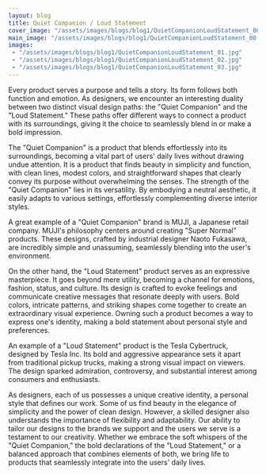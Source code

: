 ```yaml
---
layout: blog
title: Quiet Companion / Loud Statement
cover_image: "/assets/images/blogs/blog1/QuietCompanionLoudStatement_00.jpg"
main_image: "/assets/images/blogs/blog1/QuietCompanionLoudStatement_00.jpg"
images:
 - "/assets/images/blogs/blog1/QuietCompanionLoudStatement_01.jpg"
 - "/assets/images/blogs/blog1/QuietCompanionLoudStatement_02.jpg"
 - "/assets/images/blogs/blog1/QuietCompanionLoudStatement_03.jpg"
---
```

Every product serves a purpose and tells a story. Its form follows both function and emotion. As designers, we encounter
an interesting duality between two distinct visual design paths: the "Quiet Companion" and the "Loud Statement." These
paths offer different ways to connect a product with its surroundings, giving it the choice to seamlessly blend in or
make a bold impression.

The "Quiet Companion" is a product that blends effortlessly into its surroundings, becoming a vital part of users' daily
lives without drawing undue attention. It is a product that finds beauty in simplicity and function, with clean lines,
modest colors, and straightforward shapes that clearly convey its purpose without overwhelming the senses. The strength
of the "Quiet Companion" lies in its versatility. By embodying a neutral aesthetic, it easily adapts to various
settings, effortlessly complementing diverse interior styles.

A great example of a "Quiet Companion" brand is MUJI, a Japanese retail company. MUJI's philosophy centers around
creating "Super Normal" products. These designs, crafted by industrial designer Naoto Fukasawa, are incredibly simple
and unassuming, seamlessly blending into the user's environment.

On the other hand, the "Loud Statement" product serves as an expressive masterpiece. It goes beyond mere utility,
becoming a channel for emotions, fashion, status, and culture. Its design is crafted to evoke feelings and communicate
creative messages that resonate deeply with users. Bold colors, intricate patterns, and striking shapes come together to
create an extraordinary visual experience. Owning such a product becomes a way to express one's identity, making a bold
statement about personal style and preferences.

An example of a "Loud Statement" product is the Tesla Cybertruck, designed by Tesla Inc. Its bold and aggressive
appearance sets it apart from traditional pickup trucks, making a strong visual impact on viewers. The design sparked
admiration, controversy, and substantial interest among consumers and enthusiasts.

As designers, each of us possesses a unique creative identity, a personal style that defines our work. Some of us find
beauty in the elegance of simplicity and the power of clean design. However, a skilled designer also understands the
importance of flexibility and adaptability. Our ability to tailor our designs to the brands we support and the users we
serve is a testament to our creativity. Whether we embrace the soft whispers of the "Quiet Companion," the bold
declarations of the "Loud Statement," or a balanced approach that combines elements of both, we bring life to products
that seamlessly integrate into the users' daily lives.

